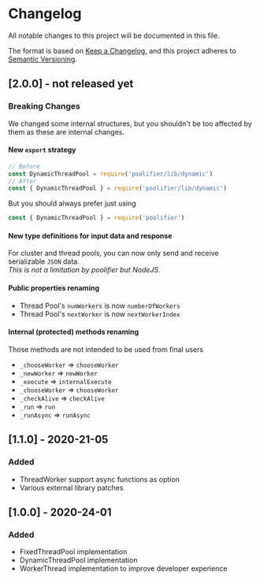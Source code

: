 # Changelog

All notable changes to this project will be documented in this file.

The format is based on [Keep a Changelog](https://keepachangelog.com/en/1.0.0/),
and this project adheres to [Semantic Versioning](https://semver.org/spec/v2.0.0.html).

## [2.0.0] - not released yet

### Breaking Changes

We changed some internal structures, but you shouldn't be too affected by them as these are internal changes.

#### New `export` strategy

```js
// Before
const DynamicThreadPool = require('poolifier/lib/dynamic')
// After
const { DynamicThreadPool } = require('poolifier/lib/dynamic')
```

But you should always prefer just using

```js
const { DynamicThreadPool } = require('poolifier')
```

#### New type definitions for input data and response

For cluster and thread pools, you can now only send and receive serializable `JSON` data.  
_This is not a limitation by poolifier but NodeJS._

#### Public properties renaming

- Thread Pool's `numWorkers` is now `numberOfWorkers`
- Thread Pool's `nextWorker` is now `nextWorkerIndex`

#### Internal (protected) methods renaming

Those methods are not intended to be used from final users

- `_chooseWorker` => `chooseWorker`
- `_newWorker` => `newWorker`
- `_execute` => `internalExecute`
- `_chooseWorker` => `chooseWorker`
- `_checkAlive` => `checkAlive`
- `_run` => `run`
- `_runAsync` => `runAsync`

## [1.1.0] - 2020-21-05

### Added

- ThreadWorker support async functions as option
- Various external library patches

## [1.0.0] - 2020-24-01

### Added

- FixedThreadPool implementation
- DynamicThreadPool implementation
- WorkerThread implementation to improve developer experience
